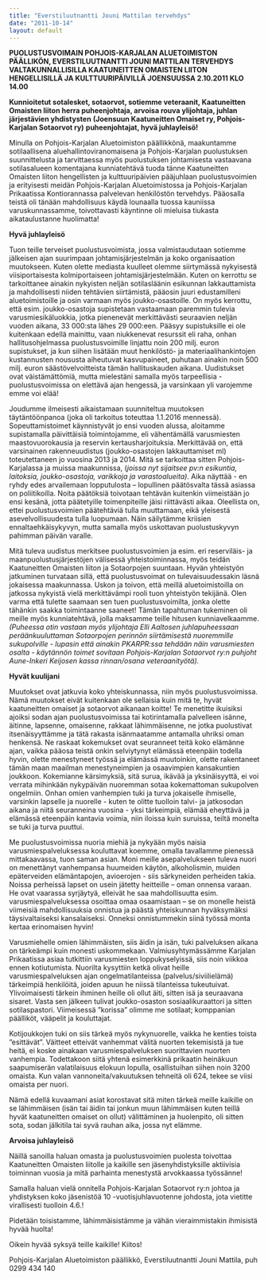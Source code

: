 ```yaml
---
title: "Everstiluutnantti Jouni Mattilan tervehdys"
date: "2011-10-14"
layout: default
---
```


**PUOLUSTUSVOIMAIN POHJOIS-KARJALAN ALUETOIMISTON PÄÄLLIKÖN, EVERSTILUUTNANTTI JOUNI MATTILAN TERVEHDYS VALTAKUNNALLISILLA KAATUNEITTEN OMAISTEN LIITON HENGELLISILLÄ JA KULTTUURIPÄIVILLÄ JOENSUUSSA 2.10.2011 KLO 14.00**

**Kunnioitetut sotalesket, sotaorvot, sotiemme veteraanit, Kaatuneitten Omaisten liiton herra puheenjohtaja, arvoisa rouva ylijohtaja, juhlan järjestävien yhdistysten** **(Joensuun Kaatuneitten Omaiset ry, Pohjois-Karjalan Sotaorvot ry)** **puheenjohtajat, hyvä juhlayleisö!**

Minulla on Pohjois-Karjalan Aluetoimiston päällikkönä, maakuntamme sotilaallisena aluehallintoviranomaisena ja Pohjois-Karjalan puolustuksen suunnittelusta ja tarvittaessa myös puolustuksen johtamisesta vastaavana sotilasalueen komentajana kunniatehtävä tuoda tänne Kaatuneitten Omaisten liiton hengellisten ja kulttuuripäivien pääjuhlaan puolustusvoimien ja erityisesti meidän Pohjois-Karjalan Aluetoimistossa ja Pohjois-Karjalan Prikaatissa Kontiorannassa palvelevan henkilöstön tervehdys. Pääosalla teistä oli tänään mahdollisuus käydä lounaalla tuossa kauniissa varuskunnassamme, toivottavasti käyntinne oli mieluisa tiukasta aikataulustanne huolimatta!

**Hyvä juhlayleisö**

Tuon teille terveiset puolustusvoimista, jossa valmistaudutaan sotiemme jälkeisen ajan suurimpaan johtamisjärjestelmän ja koko organisaation muutokseen. Kuten olette mediasta kuulleet olemme siirtymässä nykyisestä viisiportaisesta kolmiportaiseen johtamisjärjestelmään. Kuten on kerrottu se tarkoittanee ainakin nykyisten neljän sotilasläänin esikunnan lakkauttamista ja mahdollisesti niiden tehtävien siirtämistä, pääosin juuri edustamilleni aluetoimistoille ja osin varmaan myös joukko-osastoille. On myös kerrottu, että esim. joukko-osastoja supistetaan vastaamaan paremmin tulevia varusmiesikäluokkia, jotka pienenevät merkittävästi seuraavien neljän vuoden aikana, 33 000:sta lähes 29 000:een. Pääsyy supistuksille ei ole kuitenkaan edellä mainittu, vaan niukkenevat resurssit eli raha, onhan hallitusohjelmassa puolustusvoimille linjattu noin 200 milj. euron supistukset, ja kun siihen lisätään muut henkilöstö- ja materiaalihankintojen kustannusten noususta aiheutuvat kasvupaineet, puhutaan ainakin noin 500 milj. euron säästövelvoitteista tämän hallituskauden aikana. Uudistukset ovat väistämättömiä, mutta mielestäni samalla myös tarpeellisia - puolustusvoimissa on elettävä ajan hengessä, ja varsinkaan yli varojemme emme voi elää!

Joudumme ilmeisesti aikaistamaan suunniteltua muutoksen täytäntöönpanoa (joka oli tarkoitus toteuttaa 1.1.2016 mennessä). Sopeuttamistoimet käynnistyvät jo ensi vuoden alussa, aloitamme supistamalla päivittäisiä toimintojamme, eli vähentämällä varusmiesten maastovuorokausia ja reservin kertausharjoituksia. Merkittävää on, että varsinainen rakenneuudistus (joukko-osastojen lakkauttamiset ml) toteutettaneen jo vuosina 2013 ja 2014. Mitä se tarkoittaa sitten Pohjois-Karjalassa ja muissa maakunnissa, (_joissa nyt sijaitsee pv:n esikuntia, laitoksia, joukko-osastoja, varikkoja ja varastoalueita)_. Aika näyttää - en ryhdy edes arvailemaan lopputulosta – lopullinen päätösvalta tässä asiassa on poliitikoilla. Noita päätöksiä toivotaan tehtävän kuitenkin viimeistään jo ensi kesänä, jotta päätetyille toimenpiteille jäisi riittävästi aikaa. Oleellista on, ettei puolustusvoimien päätehtäviä tulla muuttamaan, eikä yleisestä asevelvollisuudesta tulla luopumaan. Näin säilytämme kriisien ennaltaehkäisykyvyn, mutta samalla myös uskottavan puolustuskyvyn pahimman päivän varalle.

Mitä tuleva uudistus merkitsee puolustusvoimien ja esim. eri reserviläis- ja maanpuolustusjärjestöjen välisessä yhteistoiminnassa, myös teidän Kaatuneitten Omaisten liiton ja Sotaorpojen suuntaan. Hyvän yhteistyön jatkuminen turvataan sillä, että puolustusvoimat on tulevaisuudessakin läsnä jokaisessa maakunnassa. Uskon ja toivon, että meillä aluetoimistoilla on jatkossa nykyistä vielä merkittävämpi rooli tuon yhteistyön tekijänä. Olen varma että tulette saamaan sen tuen puolustusvoimilta, jonka olette tähänkin saakka toimintaanne saaneet! Tämän tapahtuman tukeminen oli meille myös kunniatehtävä, jolla maksamme teille hitusen kunniavelkaamme. _(Puheessa otin vastaan myös ylijohtaja Elli Aaltosen juhlapuheessaan peräänkuuluttaman Sotaorpojen perinnön siirtämisestä nuoremmille sukupolville - lupasin että ainakin PKARPR:ssa tehdään näin varusmiesten osalta - käytännön toimet sovitaan Pohjois-Karjalan Sotaorvot ry:n puhjoht Aune-Inkeri Keijosen kassa rinnan/osana veteraanityötä)._

**Hyvät kuulijani**

Muutokset ovat jatkuvia koko yhteiskunnassa, niin myös puolustusvoimissa. Nämä muutokset eivät kuitenkaan ole sellaisia kuin mitä te, hyvät kaatuneitten omaiset ja sotaorvot aikanaan koitte! Te menetitte ikuisiksi ajoiksi sodan ajan puolustusvoimissa tai kotirintamalla palvelleen isänne, äitinne, lapsenne, omaisenne, rakkaat lähimmäisenne, ne jotka puolustivat itsenäisyyttämme ja tätä rakasta isänmaatamme antamalla uhriksi oman henkensä. Ne raskaat kokemukset ovat seuranneet teitä koko elämänne ajan, vaikka pääosa teistä onkin selviytynyt elämässä eteenpäin todella hyvin, olette menestyneet työssä ja elämässä muutoinkin, olette rakentaneet tämän maan maailman menestyneimpien ja osaavimpien kansakuntien joukkoon. Kokemianne kärsimyksiä, sitä surua, ikävää ja yksinäisyyttä, ei voi verrata mihinkään nykypäivän nuoremman sotaa kokemattoman sukupolven ongelmiin. Onhan omien vanhempien tuki ja turva jokaiselle ihmiselle, varsinkin lapselle ja nuorelle - kuten te olitte tuolloin talvi- ja jatkosodan aikana ja niitä seuranneina vuosina - yksi tärkeimpiä, elämää eheyttävä ja elämässä eteenpäin kantavia voimia, niin iloissa kuin suruissa, teiltä monelta se tuki ja turva puuttui.

Me puolustusvoimissa nuoria miehiä ja nykyään myös naisia varusmiespalveluksessa kouluttavat koemme, omalla tavallamme pienessä mittakaavassa, tuon saman asian. Moni meille asepalvelukseen tuleva nuori on menettänyt vanhempansa huumeiden käytön, alkoholismin, muiden epäterveiden elämäntapojen, avioerojen - siis särkyneiden perheiden takia. Noissa perheissä lapset on usein jätetty heitteille – oman onnensa varaan. He ovat vaarassa syrjäytyä, elleivät he saa mahdollisuutta esim. varusmiespalveluksessa osoittaa omaa osaamistaan – se on monelle heistä viimeisiä mahdollisuuksia onnistua ja päästä yhteiskunnan hyväksymäksi täysivaltaiseksi kansalaiseksi. Onneksi onnistummekin siinä työssä monta kertaa erinomaisen hyvin!

Varusmiehelle omien lähimmäisten, siis äidin ja isän, tuki palveluksen aikana on tärkeämpi kuin monesti uskommekaan. Valmiusyhtymässämme Karjalan Prikaatissa asiaa tutkittiin varusmiesten loppukyselyissä, siis noin viikkoa ennen kotiutumista. Nuorilta kysyttiin ketkä olivat heille varusmiespalveluksen ajan ongelmatilanteissa (palvelus/siviilielämä) tärkeimpiä henkilöitä, joiden apuun he niissä tilanteissa tukeutuivat. Ylivoimaisesti tärkein ihminen heille oli ollut äiti, sitten isä ja seuraavana sisaret. Vasta sen jälkeen tulivat joukko-osaston sosiaalikuraattori ja sitten sotilaspastori. Viimeisessä ”korissa” olimme me sotilaat; komppanian päälliköt, vääpelit ja kouluttajat.

Kotijoukkojen tuki on siis tärkeä myös nykynuorelle, vaikka he kenties toista ”esittävät”. Väitteet etteivät vanhemmat välitä nuorten tekemisistä ja tue heitä, ei koske ainakaan varusmiespalveluksen suorittavien nuorten vanhempia. Todettakoon siitä yhtenä esimerkkinä prikaatin heinäkuun saapumiserän valatilaisuus elokuun lopulla, osallistuihan siihen noin 3200 omaista. Kun valan vannoneita/vakuutuksen tehneitä oli 624, tekee se viisi omaista per nuori.

Nämä edellä kuvaamani asiat korostavat sitä miten tärkeä meille kaikille on se lähimmäisen (isän tai äidin tai jonkun muun lähimmäisen kuten teillä hyvät kaatuneitten omaiset on ollut) välittäminen ja huolenpito, oli sitten sota, sodan jälkitila tai syvä rauhan aika, jossa nyt elämme.

**Arvoisa juhlayleisö**

Näillä sanoilla haluan omasta ja puolustusvoimien puolesta toivottaa Kaatuneitten Omaisten liitolle ja kaikille sen jäsenyhdistyksille aktiivisia toiminnan vuosia ja mitä parhainta menestystä arvokkaassa työssänne!

Samalla haluan vielä onnitella Pohjois-Karjalan Sotaorvot ry:n johtoa ja yhdistyksen koko jäsenistöä 10 -vuotisjuhlavuotenne johdosta, jota vietitte virallisesti tuolloin 4.6.!

Pidetään toisistamme, lähimmäisistämme ja vähän vieraimmistakin ihmisistä hyvää huolta!

Oikein hyvää syksyä teille kaikille! Kiitos!

Pohjois-Karjalan Aluetoimiston päällikkö, Everstiluutnantti Jouni Mattila, puh 0299 434 140
